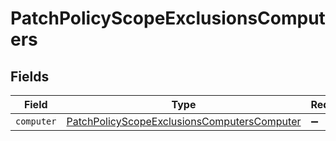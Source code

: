# PatchPolicyScopeExclusionsComputers


## Fields

| Field                                                                                                             | Type                                                                                                              | Required                                                                                                          | Description                                                                                                       |
| ----------------------------------------------------------------------------------------------------------------- | ----------------------------------------------------------------------------------------------------------------- | ----------------------------------------------------------------------------------------------------------------- | ----------------------------------------------------------------------------------------------------------------- |
| `computer`                                                                                                        | [PatchPolicyScopeExclusionsComputersComputer](../../models/shared/patchpolicyscopeexclusionscomputerscomputer.md) | :heavy_minus_sign:                                                                                                | N/A                                                                                                               |